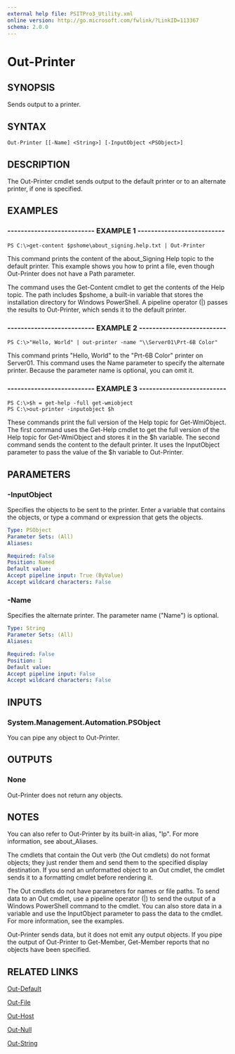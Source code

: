 ```yaml
---
external help file: PSITPro3_Utility.xml
online version: http://go.microsoft.com/fwlink/?LinkID=113367
schema: 2.0.0
---
```


# Out-Printer
## SYNOPSIS
Sends output to a printer.

## SYNTAX

```
Out-Printer [[-Name] <String>] [-InputObject <PSObject>]
```

## DESCRIPTION
The Out-Printer cmdlet sends output to the default printer or to an alternate printer, if one is specified.

## EXAMPLES

### -------------------------- EXAMPLE 1 --------------------------
```
PS C:\>get-content $pshome\about_signing.help.txt | Out-Printer
```

This command prints the content of the about_Signing Help topic to the default printer.
This example shows you how to print a file, even though Out-Printer does not have a Path parameter.

The command uses the Get-Content cmdlet to get the contents of the Help topic.
The path includes $pshome, a built-in variable that stores the installation directory for Windows PowerShell.
A pipeline operator (|) passes the results to Out-Printer, which sends it to the default printer.

### -------------------------- EXAMPLE 2 --------------------------
```
PS C:\>"Hello, World" | out-printer -name "\\Server01\Prt-6B Color"
```

This command prints "Hello, World" to the "Prt-6B Color" printer on Server01.
This command uses the Name parameter to specify the alternate printer.
Because the parameter name is optional, you can omit it.

### -------------------------- EXAMPLE 3 --------------------------
```
PS C:\>$h = get-help -full get-wmiobject
PS C:\>out-printer -inputobject $h
```

These commands print the full version of the Help topic for Get-WmiObject.
The first command uses the Get-Help cmdlet to get the full version of the Help topic for Get-WmiObject and stores it in the $h variable.
The second command sends the content to the default printer.
It uses the InputObject parameter to pass the value of the $h variable to Out-Printer.

## PARAMETERS

### -InputObject
Specifies the objects to be sent to the printer.
Enter a variable that contains the objects, or type a command or expression that gets the objects.

```yaml
Type: PSObject
Parameter Sets: (All)
Aliases: 

Required: False
Position: Named
Default value: 
Accept pipeline input: True (ByValue)
Accept wildcard characters: False
```

### -Name
Specifies the  alternate printer.
The parameter name ("Name") is optional.

```yaml
Type: String
Parameter Sets: (All)
Aliases: 

Required: False
Position: 1
Default value: 
Accept pipeline input: False
Accept wildcard characters: False
```

## INPUTS

### System.Management.Automation.PSObject
You can pipe any object to Out-Printer.

## OUTPUTS

### None
Out-Printer does not return any objects.

## NOTES
You can also refer to Out-Printer by its built-in alias, "lp".
For more information, see about_Aliases.

The cmdlets that contain the Out verb (the Out cmdlets) do not format objects; they just render them and send them to the specified display destination.
If you send an unformatted object to an Out cmdlet, the cmdlet sends it to a formatting cmdlet before rendering it.

The Out cmdlets do not have parameters for names or file paths.
To send data to an Out cmdlet, use a pipeline operator (|) to send the output of a Windows PowerShell command to the cmdlet.
You can also store data in a variable and use the InputObject parameter to pass the data to the cmdlet.
For more information, see the examples.

Out-Printer sends data, but it does not emit any output objects.
If you pipe the output of Out-Printer to Get-Member, Get-Member reports that no objects have been specified.

## RELATED LINKS

[Out-Default](00000000-0000-0000-0000-000000000000)

[Out-File](13d09dc8-2398-4d73-9449-1d01eb4e7808)

[Out-Host](00000000-0000-0000-0000-000000000000)

[Out-Null](00000000-0000-0000-0000-000000000000)

[Out-String](d4502a29-2351-4580-b456-fb75280fedb4)

